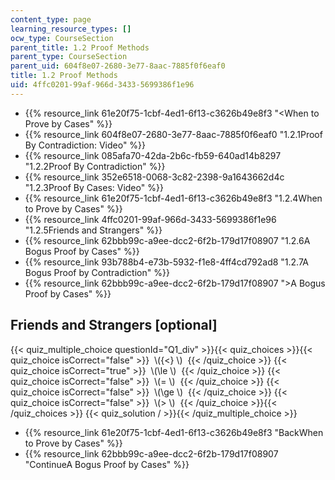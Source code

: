 ```yaml
---
content_type: page
learning_resource_types: []
ocw_type: CourseSection
parent_title: 1.2 Proof Methods
parent_type: CourseSection
parent_uid: 604f8e07-2680-3e77-8aac-7885f0f6eaf0
title: 1.2 Proof Methods
uid: 4ffc0201-99af-966d-3433-5699386f1e96
---
```


*   {{% resource_link 61e20f75-1cbf-4ed1-6f13-c3626b49e8f3 "\<When to Prove by Cases" %}}
*   {{% resource_link 604f8e07-2680-3e77-8aac-7885f0f6eaf0 "1.2.1Proof By Contradiction: Video" %}}
*   {{% resource_link 085afa70-42da-2b6c-fb59-640ad14b8297 "1.2.2Proof By Contradiction" %}}
*   {{% resource_link 352e6518-0068-3c82-2398-9a1643662d4c "1.2.3Proof By Cases: Video" %}}
*   {{% resource_link 61e20f75-1cbf-4ed1-6f13-c3626b49e8f3 "1.2.4When to Prove by Cases" %}}
*   {{% resource_link 4ffc0201-99af-966d-3433-5699386f1e96 "1.2.5Friends and Strangers" %}}
*   {{% resource_link 62bbb99c-a9ee-dcc2-6f2b-179d17f08907 "1.2.6A Bogus Proof by Cases" %}}
*   {{% resource_link 93b788b4-e73b-5932-f1e8-4ff4cd792ad8 "1.2.7A Bogus Proof by Contradiction" %}}
*   {{% resource_link 62bbb99c-a9ee-dcc2-6f2b-179d17f08907 "\>A Bogus Proof by Cases" %}}

Friends and Strangers \[optional\]
----------------------------------

  
{{< quiz_multiple_choice questionId="Q1_div" >}}{{< quiz_choices >}}{{< quiz_choice isCorrect="false" >}}&nbsp; \\({\<} \\) &nbsp;{{< /quiz_choice >}}
{{< quiz_choice isCorrect="true" >}}&nbsp; \\(\\le \\) &nbsp;{{< /quiz_choice >}}
{{< quiz_choice isCorrect="false" >}}&nbsp; \\(= \\) &nbsp;{{< /quiz_choice >}}
{{< quiz_choice isCorrect="false" >}}&nbsp; \\(\\ge \\) &nbsp;{{< /quiz_choice >}}
{{< quiz_choice isCorrect="false" >}}&nbsp; \\(> \\) &nbsp;{{< /quiz_choice >}}{{< /quiz_choices >}}
{{< quiz_solution / >}}{{< /quiz_multiple_choice >}}

*   {{% resource_link 61e20f75-1cbf-4ed1-6f13-c3626b49e8f3 "BackWhen to Prove by Cases" %}}
*   {{% resource_link 62bbb99c-a9ee-dcc2-6f2b-179d17f08907 "ContinueA Bogus Proof by Cases" %}}